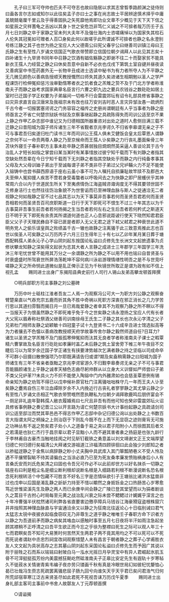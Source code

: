 <!-- { "loadSidebar": true } -->
　　孔子曰三军可夺帅也匹夫不可夺志也故曰隐居以求其志曾晳季路颜渊之徒侍则曰盍各言尔志如或知尔以此往矣孟子亦曰士之事在尚志故士平居辨途慎术择乎中庸盖兢兢毫厘千里云及乎得善固执之矢死靡他焉即功业文章不少概见于天下天下信之如星辰之灾祥蓍龟之吉凶以其身卜世之安危岂非笃仁义诚之不可揜者哉万历壬子五月七日刘静之卒于家静之官未列大夫年不及强仕海内士咨嗟痛悼以为国家失其柱石人伦失其冠冕如可赠者人百□身矣此何以故嗟乎此所谓诚不可揜者也静之名永澄别号练江静之其子也世为扬之宝应人大父德斋公曰宪父春宇公曰继善司训镇江母曰王氏静之生有至性八岁诵文信国正气歌衣带赞即立信国位朝夕谒拜人以此见其志矣十四补诸生十九举贤书同年中召静之饮酒有娼佐觞静之即谢不往二十而娶家贫不能具新衣王孺人力经营之静之曰休矣吾意中自新不必衣也戊戌下第筑土室自键并昼夜读又善病室中书签药裹外无一长物辛丑成进士选读中秘书为有力者所夺人为不平静之无几微见颜色以善病告授顺天教授慨然曰师失其道久矣进诸生相期勉以圣人之学严程课饬行检伸冤抑惩污浊审勤惰寒者衣之饥者食之羔雉之贽不及于门北方学者称淮南夫子而静之益考求国家典章名臣言行六曹之职九边之要兵农钱谷之数矻矻如居土室时已迁国子学正权要为子弟届间一切格不行会雷震郊坛有诏令礼部具修省事静之曰灾异求直言自汉唐宋及我祖宗未有改也往万安刘吉时恶人言灾异邹汝愚一疏炳烈千古今者一切报罢塞谔谔之门务容容之福传之史册尚谓朝廷有人乎当事者为静之座师亟言之不省亡何楚宗狱妖书狱及京察事继起静之具疏陈得失而司训公适至京不果上静之作甲乙杂志邸中谁记又为归德相国所器重咨对出处之道时人愈侧目满三载不迁静之曰昔阳城为国子师斥诸生三年不省觐者京兆李谔久不归省李皋谓无亲之子不可与事君吾归矣遂归杜门读书三年而司训公王孺人俱未艾健饭会皇太后覃恩人谓静之奈何不以一命贲两尊人静之乃至京候命而王孺人讣矣静之力行丧礼墨面柴骨三年苫块外寝壬子春补职方主事未赴卒静之质甚弱独目烱烱然英采逼人善谈论其于古今治乱人才短长如指之掌尝曰某当某时有某事惜放过彼宁知千载而下有刘静之者指其空缺处然吾辈在今日宁知千载而下无刘静之者指其空缺处乎而静之内行纯备孝事其父母及大父母训廸子弟出于至诚每谓子弟不类非尽子弟过父兄垆鞴火力不足不能使入镕铸中也尝书薛西原语于座右云虽小事不可为人嘱托自损廉耻故竿牍不及郡邑大夫至伸人冤抑援人疾苦不啻若身受毒螫者以呼吸间去之为快静之即尸居蠖伏乎其神常周六合以内于世道民生所关下至夷虏情伪江海盗贼咨诹询度无不得其要领世固不乏修身洁行士也然往往饬治象貌不为世訾诟而已至神理血脉与斯人之徒通洽无二者视静之何如哉静之官不过七品其志以为天下事莫非吾事若何而圣贤吾君若何而圣贤吾相若何而圣贤吾百司庶职斯道一日行于天下即死可不恨生不过三十年其志以为千古事莫非吾事生前吾者若何扬揭之生当吾者若何左右之生后吾者若何矜式之斯道天日不明于天下即死有余责其所谓道何道也正人心息邪说距诐行使天下晓然知君君臣臣父父子子天理民彝自不容已匪是者即入无父无君之途下弒父弒君之种衰世此道不明务党人之偷乐误皇舆之败绩盖千古一辙也故静之注离骚于此三致意焉推此志也百世以俟圣人可矣静之以万历丙子六月三日生得年三十有七以乙卯年某月某日葬于塘西配韩孺人弟永沁子心学山阴刘起东按国论私谥曰贞修先生长洲文文起摭遗事为贞修状攀龙知静之深矣得文起状为志其大者人言静之成进士三年郡学三年国学三年洗沐三年宅忧世曾不能用其万分之一余谓静之所为静之不以用不用也铭曰自昔贤圣与时衰盛盛时所驾衰世所屏浩荡乾坤不容何病川泳岩游理情缮性明吾之是不与世竞吁嗟静之天之所命悯此道微似是乱正俾示正见为千秋镜世所取正是谓为政有如不信上视孔孟 
　　赐同进士出身广东揭阳县典史前行人司行人锡山友弟高攀龙顿首拜撰 

　　○明兵部职方司主事静之刘公墓碑 

　　万历中叶士砥柱江淮者吾友二人焉一为观察冯公可大一为职方刘公静之观察奋臂楚臬直以气吞充宗五鹿而折其角不胜中奇祸以死职方深衷在邪正消长之几力学苦行思以其道扫雰翳而揭日月一旦已焉哉爱静之者幸其不为观察乃静之所不瞑以不得一当报天子为恨虽然静之不即死难乎免于今之世矣静之讳永澄扬之宝应人代有长者大父宪以眉寿称社祭酒父继善司训南徐母王氏生二子静之其长也次永沁字清之父子兄弟杜门相师友静之幼颖敏十四冠童子试十九登贤书二十六成辛丑进士馆选拟高等为力者攘去不色愠以善病改教授顺天府学故事传舍尔静之毅然师道自任?日耳力?诸生以圣贤之学羔雉不及门振孤寒伸冤抑而汰其无良者学者称淮南夫子课士之暇覃精六曹掌故及名臣言行矻矻如孝廉时盖乙未后静之筑土室舍旁下帷三年午夜目不交睫后习以为常岁余迁国子学正诸生有挟要津势越次乞满者静之持之坚临以司成命卒不可群小目摄曰散僚强项乃尔耶既满请告归或谓?期及矣盍稍需静之曰阳城为国子师诸生有三年不省亲者亟黜之京兆李谔宦游久不归觐李皋奏谔无亲之子不可与事君吾能腼颜诸生上乎静之诚孝天植色志曲尽躬帅群从以立身大义训督如严师尝曰子弟不类父兄炉革??未具火力不炽不能使入陶镕中门内外雝肃如也会慈圣覃恩例有锡命亲知为静之劝驾不得已以戊申候补原官杜门注离骚咄咄株守几一年而王夫人讣至矣静之衋焉自伤三年泣血禫除岁余不入内挽近行古丧礼者寥寥静之其尤挚云静之少有至性八岁诵文丞相正气歌衣带赞嘅然愿执鞭私为位朝夕谒拜歌鹿鸣后朋侪宴会不一厕足非礼逾年娶韩孺人敝衣履婚焉曰七尺且非吾有而他可知也癸卯雷震郊坛火诏具修省事例静之奏记晋江公以开言路为请亡何楚宗妖书大计事纷起静之具疏请剑司训公适至邸泣而焚其草邑邑不得志作甲乙志邸中杂记归德公询以出处静之上书数百言大指谓太阿之柄操之上则治窃于下则乱今既不在上而下无显窃之迹则膏肓无可施之功神丛有不返之势矣君子处小人之道备于易之夬以君子阳附小人而徐图其后者爻之若濡是也狄仁杰行于昌宗辈以君子显黜小人而不避其害者彖之扬庭是也张九龄行于李林甫自古豪杰当触地挂阂之时见斩钉截铁之勇意盖以刘文靖谢文正王文端厚望归德亡何归德行矣福清公大拜诸交游祖道江浒福清四顾徘徊曰此会独少刘郎知之者以舴艋迓静之于金焦以病辞静之眇小丈夫胸中具武库入其门箪瓢陋巷义不受人怜及遇不平攘臂裂眦不待其请徧白之当涂必直乃已至为死友桑孝廉发愤贻祸身后小人有言桑氏安而刘氏危矣清之曰固也令吾兄可作必不以此前却世方以好名抹杀一切静之铭座右曰利是粗尘名是细尘断利根却说断名根是入细路若利根不断漫说断名恐名根念死利根转活个中包藏不可胜言不好名三字是恣情纵欲引子王塘翁比诸洪水猛兽非过也戊申以后国是淆乱静之龂龂力持至不惜以皭然之身抵铄金之口热肠苦心岁寒愈笃近世惟梁溪先生及静之两人而已余庚辛间会静之广陵已登其堂望而以为狷者剧谈久之蒿目千古拊心时局每至元黄之战治乱兴衰之际未尝不鳃鳃过计娓娓乎深言之也十年冷曹强半伏枕然诸司利弊各省直要害边徼亭障兵马钱谷江海豪猾寇盗根株窟穴井井烛照其神理血脉直与宇宙通洽余又以静之为狂南北往返论心十日临别诫曰君气太猛志太锐中夜披衣起临食窃叹无乃非尊生之道乎静之唯唯壬子春职方命下识者方以静之为吾道前矛而静之病矣其咯血以感触时事至五月七日夜将半汗如雨注急起坐顾其襟稍不正呼清之曰吾平生欲正而今忘之乎徐为整襟曰死生之际可以观人年三十七而君瞑矣吾不知可大易箦时何苦然天生两君子两不竟其用均之不可以死可以不死而死说者谓赵中丞忠烈祠宜改祠观察惜楚人未有昌言于朝者静之之葬子心学甫胜衣友人文文起为具状高存之志其墓山阴刘起东采国论私谥曰贞修先生而予因广其说以附于丽牲之石而系以铭铭曰射陂白马一泓水光摇日月孕灵宝中有异人君崛起氷肌玉骨不可滓挺挺孤芳纷内美震撼狂颷屹然砥淮南夫子正皋比安定先生有遐轨十岁寒毡久不徙菽水关情谢青紫韦编子夜亦劳只镂画千秋有真是冷眼世局幻如彼杞忧嫠恤心曷已壮哉冯生赍志死疏罢离骚悲屈子肠九回兮向谁矢天乎天乎君已矣问君浩气归何所荒邱宿草寒江泛古来贤圣尽如此君死不死视吾诔万历戊午夏季 
　　赐同进士出身礼部主客司主事前中书舍人故鄣友人丁元荐顿首撰 

　　○请谥揭 

